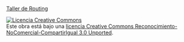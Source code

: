 <a href="http://delawen.github.com/Taller-Routing">Taller de Routing</a>

<a rel="license" href="http://creativecommons.org/licenses/by-nc-sa/3.0/"><img alt="Licencia Creative Commons" style="border-width:0" src="http://i.creativecommons.org/l/by-nc-sa/3.0/88x31.png" /></a><br />Este <span xmlns:dct="http://purl.org/dc/terms/" href="http://purl.org/dc/dcmitype/InteractiveResource" rel="dct:type">obra</span> está bajo una <a rel="license" href="http://creativecommons.org/licenses/by-nc-sa/3.0/">licencia Creative Commons Reconocimiento-NoComercial-CompartirIgual 3.0 Unported</a>.
